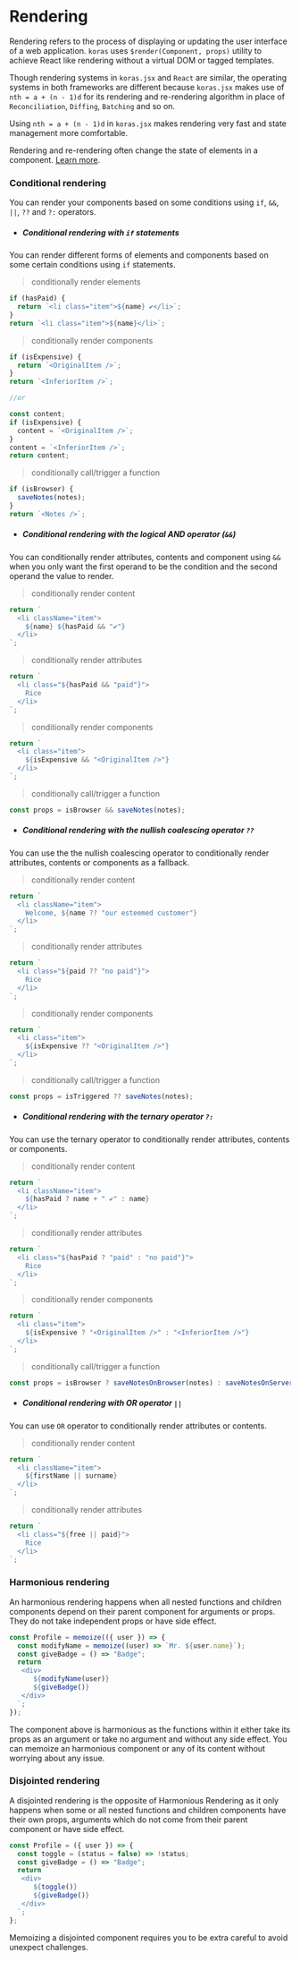# Rendering

Rendering refers to the process of displaying or updating the user interface of a web application. `koras` uses `$render(Component, props)` utility to achieve React like rendering without a virtual DOM or tagged templates.

Though rendering systems in `koras.jsx` and `React` are similar, the operating systems in both frameworks are different because `koras.jsx` makes use of `nth = a + (n - 1)d` for its rendering and re-rendering algorithm in place of `Reconciliation`, `Diffing`, `Batching` and so on.

Using `nth = a + (n - 1)d` in `koras.jsx` makes rendering very fast and state management more comfortable.

Rendering and re-rendering often change the state of elements in a component. [Learn more](../utils/$render).

### Conditional rendering

You can render your components based on some conditions using `if`, `&&`, `||`, `??` and `?:` operators.

- ##### Conditional rendering with `if` statements

You can render different forms of elements and components based on some certain conditions using `if` statements.

> conditionally render elements

```js
if (hasPaid) {
  return `<li class="item">${name} ✔</li>`;
}
return `<li class="item">${name}</li>`;
```

> conditionally render components

```js
if (isExpensive) {
  return `<OriginalItem />`;
}
return `<InferiorItem />`;

//or

const content;
if (isExpensive) {
  content = `<OriginalItem />`;
}
content = `<InferiorItem />`;
return content;
```

> conditionally call/trigger a function

```js
if (isBrowser) {
  saveNotes(notes);
}
return `<Notes />`;
```

- ##### Conditional rendering with the logical AND operator (`&&`)

You can conditionally render attributes, contents and component using `&&` when you only want the first operand to be the condition and the second operand the value to render.

> conditionally render content

```js
return `
  <li className="item">
    ${name} ${hasPaid && "✔"}
  </li>
`;
```

> conditionally render attributes

```js
return `
  <li class="${hasPaid && "paid"}">
    Rice
  </li>
`;
```

> conditionally render components

```js
return `
  <li class="item">
    ${isExpensive && "<OriginalItem />"}
  </li>
`;
```

> conditionally call/trigger a function

```js
const props = isBrowser && saveNotes(notes);
```

- ##### Conditional rendering with the nullish coalescing operator `??`

You can use the the nullish coalescing operator to conditionally render attributes, contents or components as a fallback.

> conditionally render content

```js
return `
  <li className="item">
    Welcome, ${name ?? "our esteemed customer"}
  </li>
`;
```

> conditionally render attributes

```js
return `
  <li class="${paid ?? "no paid"}">
    Rice
  </li>
`;
```

> conditionally render components

```js
return `
  <li class="item">
    ${isExpensive ?? "<OriginalItem />"}
  </li>
`;
```

> conditionally call/trigger a function

```js
const props = isTriggered ?? saveNotes(notes);
```

- ##### Conditional rendering with the ternary operator `?:`

You can use the ternary operator to conditionally render attributes, contents or components.

> conditionally render content

```js
return `
  <li className="item">
    ${hasPaid ? name + " ✔" : name}
  </li>
`;
```

> conditionally render attributes

```js
return `
  <li class="${hasPaid ? "paid" : "no paid"}">
    Rice
  </li>
`;
```

> conditionally render components

```js
return `
  <li class="item">
    ${isExpensive ? "<OriginalItem />" : "<InferiorItem />"}
  </li>
`;
```

> conditionally call/trigger a function

```js
const props = isBrowser ? saveNotesOnBrowser(notes) : saveNotesOnServer(notes);
```

- ##### Conditional rendering with OR operator `||`

You can use `OR` operator to conditionally render attributes or contents.

> conditionally render content

```js
return `
  <li className="item">
    ${firstName || surname}
  </li>
`;
```

> conditionally render attributes

```js
return `
  <li class="${free || paid}">
    Rice
  </li>
`;
```

### Harmonious rendering

An harmonious rendering happens when all nested functions and children components depend on their parent component for arguments or props. They do not take independent props or have side effect.

```js copy
const Profile = memoize(({ user }) => {
  const modifyName = memoize((user) => `Mr. ${user.name}`);
  const giveBadge = () => "Badge";
  return `
   <div>
      ${modifyName(user)}
      ${giveBadge()}
   </div> 
  `;
});
```

The component above is harmonious as the functions within it either take its props as an argument or take no argument and without any side effect. You can memoize an harmonious component or any of its content without worrying about any issue.

### Disjointed rendering

A disjointed rendering is the opposite of Harmonious Rendering as it only happens when some or all nested functions and children components have their own props, arguments which do not come from their parent component or have side effect.

```js copy
const Profile = ({ user }) => {
  const toggle = (status = false) => !status;
  const giveBadge = () => "Badge";
  return `
   <div>
      ${toggle()}
      ${giveBadge()}
   </div> 
  `;
};
```

Memoizing a disjointed component requires you to be extra careful to avoid unexpect challenges.
